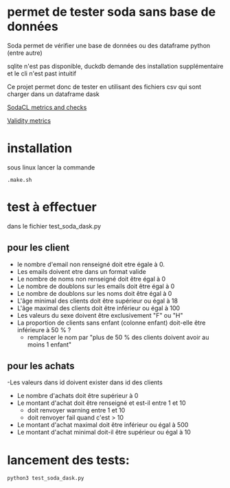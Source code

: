# permet de tester soda sans base de données

Soda permet de vérifier une base de données ou des dataframe python (entre autre)

sqlite n'est pas disponible, duckdb demande des installation supplémentaire et le cli n'est past intuitif

Ce projet permet donc de tester en utilisant des fichiers csv qui sont charger dans un dataframe dask

[SodaCL metrics and checks](https://docs.soda.io/soda-cl/metrics-and-checks.html)

[Validity metrics](https://docs.soda.io/soda-cl/validity-metrics.html)

# installation
sous linux lancer la commande

`.make.sh`

# test à effectuer

dans le fichier test_soda_dask.py

## pour les client
- le nombre d'email non renseigné doit etre égale à 0. 
- Les emails doivent etre dans un format valide 
- Le nombre de noms non renseigné doit être égal à 0
- Le nombre de doublons sur les emails doit être égal à 0 
- Le nombre de doublons sur les noms doit être égal à 0
- L'âge minimal des clients doit être supérieur ou égal à 18 
- L'âge maximal des clients doit être inférieur ou égal à 100 
- Les valeurs du sexe doivent être exclusivement "F" ou "H"
- La proportion de clients sans enfant (colonne enfant) doit-elle être inférieure à 50 % ? 
  - remplacer le nom par "plus de 50 % des clients doivent avoir au moins 1 enfant"

## pour les achats
-Les valeurs dans id doivent exister dans id des clients
- Le nombre d'achats doit être supérieur à 0 
- Le montant d'achat doit être renseigné et est-il entre 1 et 10
  - doit renvoyer warning entre 1 et 10 
  - doit renvoyer fail quand c'est > 10 
- Le montant d'achat maximal doit être inférieur ou égal à 500
- Le montant d'achat minimal doit-il être supérieur ou égal à 10

# lancement des tests:

`python3 test_soda_dask.py`